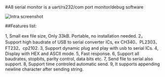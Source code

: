 #A8 serial monitor is a uart/rs232/com port monitor/debug software

![Intra screenshot](Docs/screenshot.jpg?raw=true)

##Features list:

1, Small exe file size, Only 33kB. Portable, no installation needed.
2，Support high baudrate of USB to serial converter ICs, ex CH340、PL2303、FT232、cp2102.
3, Support dynamic plug and play with usb to serial ICs.
4, Display with HEX and ASCII mode.
5, Fast response.
6, Support all baudrates, stopbits, parity control, data bits etc.
7, Send file to serial also support.
8, Support time controled automatic send.
9, It supports appending newline character after sending string.